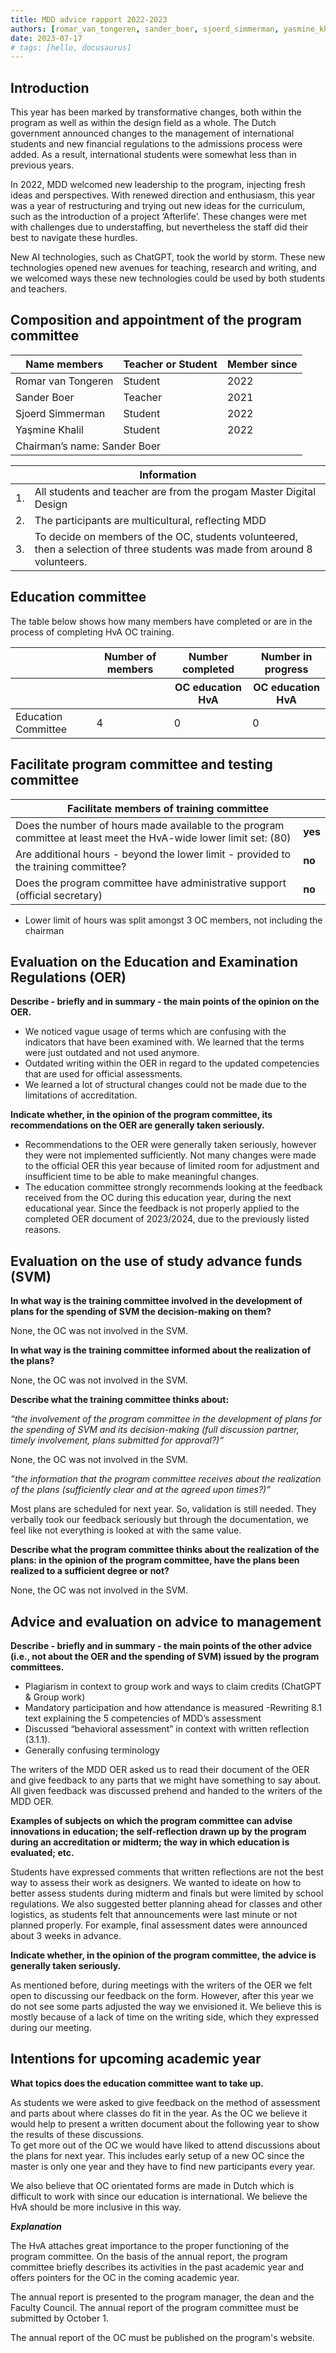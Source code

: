 ```yaml
---
title: MDD advice rapport 2022-2023
authors: [romar_van_tongeren, sander_boer, sjoerd_simmerman, yasmine_khalil]
date: 2023-07-17
# tags: [hello, docusaurus]
---
```


## Introduction

This year has been marked by transformative changes, both within the program as well as within the design field as a whole. The Dutch government announced changes to the management of international students and new financial regulations to the admissions process were added. As a result, international students were somewhat less than in previous years.

In 2022, MDD welcomed new leadership to the program, injecting fresh ideas and perspectives. With renewed direction and enthusiasm, this year was a year of restructuring and trying out new ideas for the curriculum, such as the introduction of a project ‘Afterlife’. These changes were met with challenges due to understaffing, but nevertheless the staff did their best to navigate these hurdles.

New AI technologies, such as ChatGPT, took the world by storm. These new technologies opened new avenues for teaching, research and writing, and we welcomed ways these new technologies could be used by both students and teachers.

<!-- truncate -->

## Composition and appointment of the program committee

<table>
    <thead>
        <tr>
            <th>Name members</th>
            <th>Teacher or Student</th>
            <th>Member since</th>
        </tr>
    </thead>
    <tbody>
        <tr>
            <td>Romar van Tongeren</td>
            <td>Student</td>
            <td>2022</td>
        </tr>
        <tr>
            <td>Sander Boer</td>
            <td>Teacher</td>
            <td>2021</td>
        </tr>
        <tr>
            <td>Sjoerd Simmerman</td>
            <td>Student</td>
            <td>2022</td>
        </tr>
        <tr>
            <td>Yaşmine Khalil</td>
            <td>Student</td>
            <td>2022</td>
        </tr>
        <tr>
            <td colspan="3">
                Chairman’s name: Sander Boer 
            </td>
        </tr>
    </tbody>
</table>

<table>
    <thead>
        <tr>
            <th colspan="2">Information</th>
        </tr>
    </thead>
    <tbody>
        <tr>
            <td>1.</td>
            <td>All students and teacher are from the progam Master Digital Design</td>
        </tr>
        <tr>
            <td>2.</td>
            <td>The participants are multicultural, reflecting MDD</td>
        </tr>
        <tr>
            <td>3.</td>
            <td>To decide on members of the OC, students volunteered, then a selection of three students was made from around 8 volunteers.</td>
        </tr>
    </tbody>
</table>

## Education committee

The table below shows how many members have completed or are in the process of completing HvA OC training.

<table>
    <thead>
        <tr>
            <th></th>
            <th>Number of members</th>
            <th>Number completed</th>
            <th>Number in progress</th>
        </tr>
        <tr>
            <th colspan="2"></th>
            <th>OC education HvA</th>
            <th>OC education HvA</th>
        </tr>
    </thead>
    <tbody>
        <tr>
            <td>Education Committee</td>
            <td>4</td>
            <td>0</td>
            <td>0</td>
        </tr>
    </tbody>
</table>

## Facilitate program committee and testing committee

<table>
    <thead>
        <tr>
            <th colspan="2">Facilitate members of training committee</th>
        </tr>
    </thead>
    <tbody>
        <tr>
            <td>Does the number of hours made available to the program committee at least meet the HvA-wide lower limit set: (80)</td>
            <td><strong>yes</strong></td>
        </tr>
        <tr>
            <td>Are additional hours - beyond the lower limit - provided to the training committee?</td>
            <td><strong>no</strong></td>
        </tr>
        <tr>
            <td>Does the program committee have administrative support (official secretary) </td>
            <td><strong>no</strong></td>
        </tr>
    </tbody>
</table>

- Lower limit of hours was split amongst 3 OC members, not including the chairman

## Evaluation on the Education and Examination Regulations (OER)

**Describe - briefly and in summary - the main points of the opinion on the OER.**

- We noticed vague usage of terms which are confusing with the indicators that have been examined with. We learned that the terms were just outdated and not used anymore.
- Outdated writing within the OER in regard to the updated competencies that are used for official assessments.
- We learned a lot of structural changes could not be made due to the limitations of accreditation.

**Indicate whether, in the opinion of the program committee, its recommendations on the OER are generally taken seriously.**

- Recommendations to the OER were generally taken seriously, however they were not implemented sufficiently. Not many changes were made to the official OER this year because of limited room for adjustment and insufficient time to be able to make meaningful changes.
- The education committee strongly recommends looking at the feedback received from the OC during this education year, during the next educational year. Since the feedback is not properly applied to the completed OER document of 2023/2024, due to the previously listed reasons.

## Evaluation on the use of study advance funds (SVM)

**In what way is the training committee involved in the development of plans for the spending of SVM the decision-making on them?**

None, the OC was not involved in the SVM.

**In what way is the training committee informed about the realization of the plans?**

None, the OC was not involved in the SVM.

**Describe what the training committee thinks about:**

_“the involvement of the program committee in the development of plans for the spending of SVM and its decision-making (full discussion partner, timely involvement, plans submitted for approval?)“_

None, the OC was not involved in the SVM.

_”the information that the program committee receives about the realization of the plans (sufficiently clear and at the agreed upon times?)”_

Most plans are scheduled for next year. So, validation is still needed. They verbally took our feedback seriously but through the documentation, we feel like not everything is looked at with the same value.

**Describe what the program committee thinks about the realization of the plans: in the opinion of the program committee, have the plans been realized to a sufficient degree or not?**

None, the OC was not involved in the SVM.

## Advice and evaluation on advice to management

**Describe - briefly and in summary - the main points of the other advice (i.e., not about the OER and the spending of SVM) issued by the program committees.**

- Plagiarism in context to group work and ways to claim credits (ChatGPT & Group work)
- Mandatory participation and how attendance is measured
  -Rewriting 8.1 text explaining the 5 competencies of MDD’s assessment
- Discussed “behavioral assessment” in context with written reflection (3.1.1).
- Generally confusing terminology

The writers of the MDD OER asked us to read their document of the OER and give feedback to any parts that we might have something to say about. All given feedback was discussed prehend and handed to the writers of the MDD OER.

**Examples of subjects on which the program committee can advise innovations in education; the self-reflection drawn up by the program during an accreditation or midterm; the way in which education is evaluated; etc.**

Students have expressed comments that written reflections are not the best way to assess their work as designers. We wanted to ideate on how to better assess students during midterm and finals but were limited by school regulations. We also suggested better planning ahead for classes and other logistics, as students felt that announcements were last minute or not planned properly. For example, final assessment dates were announced about 3 weeks in advance.

**Indicate whether, in the opinion of the program committee, the advice is generally taken seriously.**

As mentioned before, during meetings with the writers of the OER we felt open to discussing our feedback on the form. However, after this year we do not see some parts adjusted the way we envisioned it. We believe this is mostly because of a lack of time on the writing side, which they expressed during our meeting.

## Intentions for upcoming academic year

**What topics does the education committee want to take up.**

As students we were asked to give feedback on the method of assessment and parts about where classes do fit in the year. As the OC we believe it would help to present a written document about the following year to show the results of these discussions.  
To get more out of the OC we would have liked to attend discussions about the plans for next year. This includes early setup of a new OC since the master is only one year and they have to find new participants every year.

We also believe that OC orientated forms are made in Dutch which is difficult to work with since our education is international. We believe the HvA should be more inclusive in this way.

**_Explanation_**

The HvA attaches great importance to the proper functioning of the program committee. On the basis of the annual report, the program committee briefly describes its activities in the past academic year and offers pointers for the OC in the coming academic year.

The annual report is presented to the program manager, the dean and the Faculty Council. The annual report of the program committee must be submitted by October 1.

The annual report of the OC must be published on the program's website.
